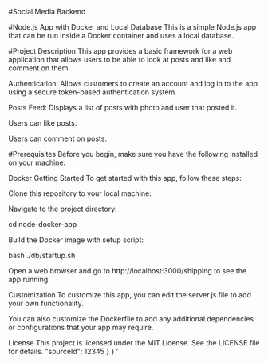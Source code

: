 #Social Media Backend

#Node.js App with Docker and Local Database
This is a simple Node.js app that can be run inside a Docker container and uses a local database.

#Project Description
This app provides a basic framework for a web application that allows users to be able to look at posts and like and comment on them.

  Authentication: Allows customers to create an account and log in to the app using a secure token-based authentication system.

  Posts Feed: Displays a list of posts with photo and user that posted it.

  Users can like posts.

  Users can comment on posts.

#Prerequisites
Before you begin, make sure you have the following installed on your machine:

Docker
Getting Started
To get started with this app, follow these steps:

Clone this repository to your local machine:

Navigate to the project directory:

cd node-docker-app

Build the Docker image with setup script:

bash ./db/startup.sh

Open a web browser and go to http://localhost:3000/shipping to see the app running.

Customization
To customize this app, you can edit the server.js file to add your own functionality.

You can also customize the Dockerfile to add any additional dependencies or configurations that your app may require.

License
This project is licensed under the MIT License. See the LICENSE file for details.
            "sourceId": 12345
        }
    }
  '
